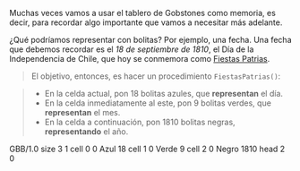 Muchas veces vamos a usar el tablero de Gobstones como memoria, es decir, para recordar algo importante que vamos a necesitar más adelante.

¿Qué podríamos representar con bolitas? Por ejemplo, una fecha. Una fecha que debemos recordar es el _18 de septiembre de 1810_, el Día de la Independencia de Chile, que hoy se conmemora como [Fiestas Patrias](https://es.wikipedia.org/wiki/Fiestas_Patrias_en_Chile).

> El objetivo, entonces, es hacer un procedimiento `FiestasPatrias()`:

> * En la celda actual, pon 18 bolitas azules, que **representan** el día.
> * En la celda inmediatamente al este, pon 9 bolitas verdes, que **representan** el mes.
> * En la celda a continuación, pon 1810 bolitas negras, **representando** el año.

<gs-board> 
  GBB/1.0 
  size 3 1 
  cell 0 0 Azul 18 
  cell 1 0 Verde 9 
  cell 2 0 Negro 1810 
  head 2 0 
</gs-board>
